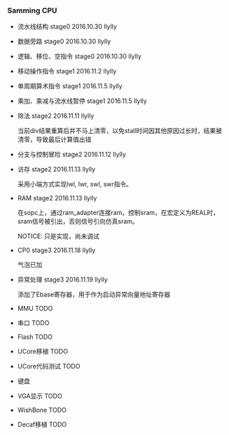 ### Samming CPU

+ 流水线结构 stage0 2016.10.30 llylly
+ 数据旁路 stage0 2016.10.30 llylly
+ 逻辑、移位、空指令 stage0 2016.10.30 llylly
+ 移动操作指令 stage1 2016.11.2 llylly
+ 单周期算术指令 stage1 2016.11.5 llylly
+ 乘加、乘减与流水线暂停 stage1 2016.11.5 llylly
+ 除法 stage2 2016.11.11 llylly

	当前div结果重算后并不马上清零，以免stall时间因其他原因过长时，结果被清零，导致最后计算值出错

+ 分支与控制冒险 stage2 2016.11.12 llylly
+ 访存 stage2 2016.11.13 llylly

	采用小端方式实现lwl, lwr, swl, swr指令。

+ RAM stage2 2016.11.13 llylly
	
	在sopc上，通过ram_adapter连接ram，控制sram，在宏定义为REAL时，sram信号被引出，否则信号引向仿真sram。

	NOTICE: 只是实现，尚未调试


+ CP0 stage3 2016.11.18 llylly

	气泡已加


+ 异常处理 stage3 2016.11.19 llylly

	添加了Ebase寄存器，用于作为启动异常向量地址寄存器

+ MMU TODO
+ 串口 TODO
+ Flash TODO
+ UCore移植 TODO
+ UCore代码测试 TODO
+ 键盘
+ VGA显示 TODO
+ WishBone TODO
+ Decaf移植 TODO
